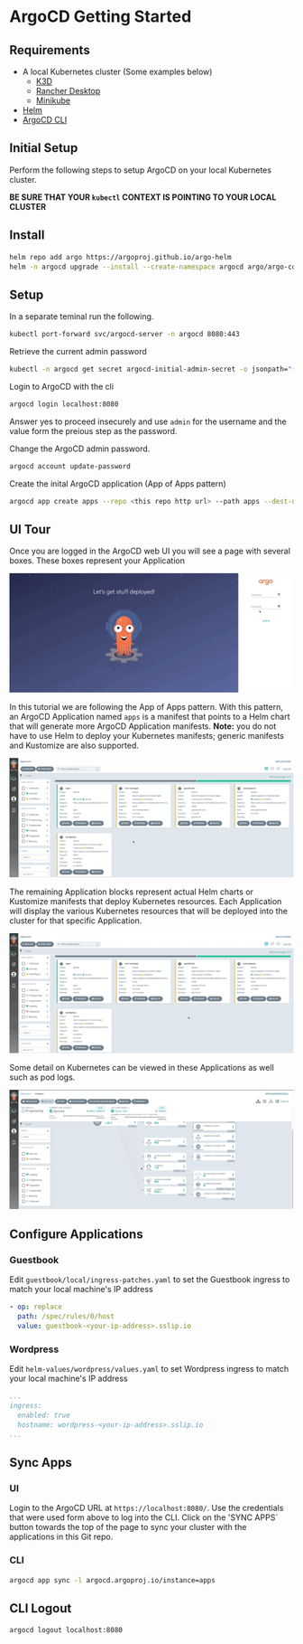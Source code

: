 # ArgoCD Getting Started

## Requirements
* A local Kubernetes cluster (Some examples below)
  * [K3D](https://k3d.io/v5.2.2/)
  * [Rancher Desktop](https://rancherdesktop.io/)
  * [Minikube](https://minikube.sigs.k8s.io/docs/start/)
* [Helm](https://helm.sh/docs/intro/install/)
* [ArgoCD CLI](https://argo-cd.readthedocs.io/en/stable/cli_installation/)

## Initial Setup
Perform the following steps to setup ArgoCD on your local Kubernetes cluster.

**BE SURE THAT YOUR `kubectl` CONTEXT IS POINTING TO YOUR LOCAL CLUSTER**

## Install

```sh
helm repo add argo https://argoproj.github.io/argo-helm
helm -n argocd upgrade --install --create-namespace argocd argo/argo-cd -f argocd/helm/values.yaml --wait
```

## Setup
In a separate teminal run the following.
```sh
kubectl port-forward svc/argocd-server -n argocd 8080:443
```

Retrieve the current admin password
```sh
kubectl -n argocd get secret argocd-initial-admin-secret -o jsonpath="{.data.password}" | base64 -d; echo
```

Login to ArgoCD with the cli
```sh
argocd login localhost:8080
```
Answer yes to proceed insecurely and use `admin` for the username and the value form the preious step as the password.

Change the ArgoCD admin password.
```sh
argocd account update-password
```

Create the inital ArgoCD application (App of Apps pattern)
```sh
argocd app create apps --repo <this repo http url> --path apps --dest-namespace argocd --dest-server https://kubernetes.default.svc  --sync-policy automated
```

## UI Tour
Once you are logged in the ArgoCD web UI you will see a page with several boxes. These boxes represent your Application

![ArgoCD Login](imgs/login.gif)

In this tutorial we are following the App of Apps pattern. With this pattern, an ArgoCD Application named `apps` is a manifest that points to a Helm chart that will generate more ArgoCD Application manifests.
**Note:** you do not have to use Helm to deploy your Kubernetes manifests; generic manifests and Kustomize are also supported.

![ArgoCD App of Apps](imgs/app-of-apps.gif)

The remaining Application blocks represent actual Helm charts or Kustomize manifests that deploy Kubernetes resources. Each Application will display the various Kubernetes resources that will be deployed into the cluster for that specific Application.

![ArgoCD Apps](imgs/app.gif)

Some detail on Kubernetes can be viewed in these Applications as well such as pod logs.

![ArgoCD Pod Logs](imgs/pod-logs.gif)

## Configure Applications
### Guestbook
Edit `guestbook/local/ingress-patches.yaml` to set the Guestbook ingress to match your local machine's IP address
```yaml
- op: replace
  path: /spec/rules/0/host
  value: guestbook-<your-ip-address>.sslip.io
```
### Wordpress
Edit `helm-values/wordpress/values.yaml` to set Wordpress ingress to match your local machine's IP address
```yaml
...
ingress:
  enabled: true
  hostname: wordpress-<your-ip-address>.sslip.io
...
```

## Sync Apps
### UI
Login to the ArgoCD URL at `https://localhost:8080/`. Use the credentials that were used form above to log into the CLI. Click on the 'SYNC APPS` button towards the top of the page to sync your cluster with the applications in this Git repo.
### CLI
```sh
argocd app sync -l argocd.argoproj.io/instance=apps
```

## CLI Logout
```sh
argocd logout localhost:8080
```